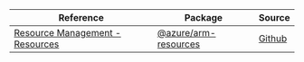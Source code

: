 | Reference | Package | Source |
|---|---|---|
|[Resource Management - Resources](arm-resources-readme.md)|[@azure/arm-resources](https://www.npmjs.com/package/@azure/arm-resources)|[Github](https://github.com/Azure/azure-sdk-for-js/blob/main/sdk/resources/arm-resources)|
